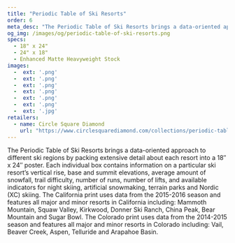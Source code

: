 ```yaml
---
title: "Periodic Table of Ski Resorts"
order: 6
meta_desc: "The Periodic Table of Ski Resorts brings a data-oriented approach to different ski regions by packing extensive detail about each resort into a 18&#8243; x 24&#8243; poster."
og_img: /images/og/periodic-table-of-ski-resorts.png
specs:
  - 18" x 24"
  - 24" x 18"
  - Enhanced Matte Heavyweight Stock
images:
  -  ext: '.png'
  -  ext: '.png'
  -  ext: '.png'
  -  ext: '.png'
  -  ext: '.png'
  -  ext: '.png'
  -  ext: '.jpg'
retailers:
  - name: Circle Square Diamond
    url: "https://www.circlesquarediamond.com/collections/periodic-table-of-ski-resorts"
---
```


The Periodic Table of Ski Resorts brings a data-oriented approach to different ski regions by packing extensive detail about each resort into a 18&#8243; x 24&#8243; poster. Each individual box contains information on a particular ski resort’s vertical rise, base and summit elevations, average amount of snowfall, trail difficulty, number of runs, number of lifts, and available indicators for night skiing, artificial snowmaking, terrain parks and Nordic (XC) skiing. The California print uses data from the 2015-2016 season and features all major and minor resorts in California including: Mammoth Mountain, Squaw Valley, Kirkwood, Donner Ski Ranch, China Peak, Bear Mountain and Sugar Bowl.  The Colorado print uses data from the 2014-2015 season and features all major and minor resorts in Colorado including: Vail, Beaver Creek, Aspen, Telluride and Arapahoe Basin.
